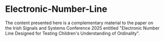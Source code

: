 # Electronic-Number-Line
The content presented here is a complementary material to the paper on the Irish Signals and Systems Conference 2025 entitled "Electronic Number Line Designed for Testing Children's Understanding of Ordinality".
